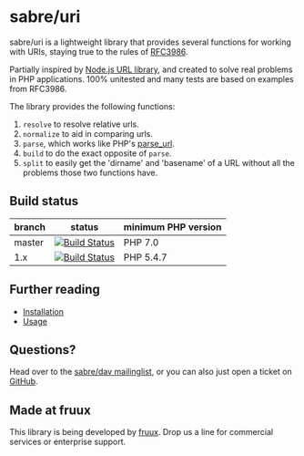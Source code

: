 sabre/uri
=========

sabre/uri is a lightweight library that provides several functions for working
with URIs, staying true to the rules of [RFC3986][2].

Partially inspired by [Node.js URL library][3], and created to solve real
problems in PHP applications. 100% unitested and many tests are based on
examples from RFC3986.

The library provides the following functions:

1. `resolve` to resolve relative urls.
2. `normalize` to aid in comparing urls.
3. `parse`, which works like PHP's [parse_url][6].
4. `build` to do the exact opposite of `parse`.
5. `split` to easily get the 'dirname' and 'basename' of a URL without all the
   problems those two functions have.


Build status
------------

| branch       | status | minimum PHP version |
| ------------ | ------ | ------------------- |
| master       | [![Build Status](https://travis-ci.org/sabre-io/uri.svg?branch=master)](https://travis-ci.org/sabre-io/uri) | PHP 7.0 |
| 1.x          | [![Build Status](https://travis-ci.org/sabre-io/uri.svg?branch=1.x)](https://travis-ci.org/sabre-io/uri) | PHP 5.4.7 |


Further reading
---------------

* [Installation][7]
* [Usage][8]


Questions?
----------

Head over to the [sabre/dav mailinglist][4], or you can also just open a ticket
on [GitHub][5].


Made at fruux
-------------

This library is being developed by [fruux](https://fruux.com/). Drop us a line for commercial services or enterprise support.

[1]: http://sabre.io/uri/
[2]: https://tools.ietf.org/html/rfc3986/
[3]: http://nodejs.org/api/url.html
[4]: http://groups.google.com/group/sabredav-discuss
[5]: https://github.com/fruux/sabre-uri/issues/
[6]: http://php.net/manual/en/function.parse-url.php
[7]: http://sabre.io/uri/install/
[8]: http://sabre.io/uri/usage/
